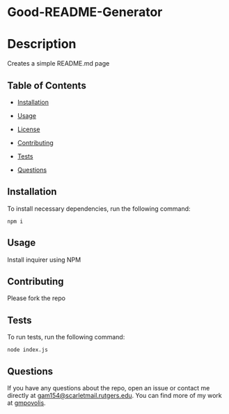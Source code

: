 # Good-README-Generator

  # Description

  Creates a simple README.md page

  ## Table of Contents

  * [Installation](#installation)

  * [Usage](#usage)

  * [License](#license)

  * [Contributing](#contributing)

  * [Tests](#tests)

  * [Questions](#questions)

  ## Installation

  To install necessary dependencies, run the following command:

  ```
  npm i
  ```

  ## Usage

  Install inquirer using NPM

  
  
  ## Contributing

  Please fork the repo

  ## Tests

  To run tests, run the following command:

  ```
  node index.js
  ```

  ## Questions

  If you have any questions about the repo, open an issue or contact me directly at gam154@scarletmail.rutgers.edu. You can find more of my work at [gmpovolis](https://github.com/gmpovolis/).